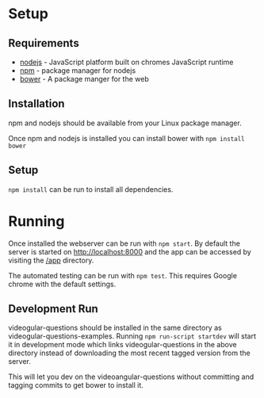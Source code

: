 
Setup
============

Requirements
------------

* [nodejs](http://nodejs.org/) - JavaScript platform built on chromes JavaScript runtime
* [npm](https://www.npmjs.org/) - package manager for nodejs
* [bower](http://bower.io/) - A package manger for the web

Installation
------------

npm and nodejs should be available from your Linux package manager.

Once npm and nodejs is installed you can install bower with `npm install bower`

Setup
-----

`npm install` can be run to install all dependencies.

Running
=======

Once installed the webserver can be run with `npm start`.
By default the server is started on [http://localhost:8000](http://localhost:8000) and the app can be accessed by visiting the [/app](http://localhost:8000/app/) directory.

The automated testing can be run with `npm test`.
This requires Google chrome with the default settings.

Development Run
---------------

videogular-questions should be installed in the same directory as videogular-questions-examples.
Running `npm run-script startdev` will start it in development mode which links videogular-questions in the above directory instead of downloading the most recent tagged version from the server.

This will let you dev on the videoangular-questions without committing and tagging commits to get bower to install it.

